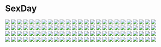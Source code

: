# SexDay
![](https://konachan.com/image/7d239083a70e6862fd0bcda50724936e/Konachan.com%20-%20230680%202girls%20anthropomorphism%20blush%20breasts%20brown_hair%20glasses%20green_eyes%20long_hair%20mutsu_%28kancolle%29%20nagato_%28kancolle%29%20red_eyes%20short_hair%20wukloo.jpg)
![](https://konachan.com/image/8a00a76d8e67fa862cf51998cb30397f/Konachan.com%20-%2098122%20breasts%20calendar%20imouto_paradise%20itou_life%20moonstone_cherry%20nanase_aya%20nanase_rio%20nipples%20open_shirt%20school_uniform%20thighhighs%20zoom_layer.jpg)
![](https://konachan.com/jpeg/13833c846e6f360d7ddaf88a0109f256/Konachan.com%20-%20205486%20animal_ears%20blush%20bunny_ears%20dress%20headphones%20kantoku%20kujikawa_rise%20mizuki_nana%20persona%20persona_4%20scan%20tail%20tamura_yukari%20thighhighs%20weapon.jpg)
![](https://konachan.com/image/0f0c6e53c0c7ee9524e79c8e80b1f787/Konachan.com%20-%20180339%20green_hair%20macross%20macross_frontier%20ranka_lee%20swimsuit.jpg)
![](https://konachan.com/image/7ea8f3a1ebf5b50c85c65cf3e9c0dcf9/Konachan.com%20-%2022169%20amazing_nurse_nanako.jpg)
![](https://konachan.com/image/107060cf15d8518e0f9ba61e342e90b6/Konachan.com%20-%2051527%20kannagi_crazy_shrine_maidens%20nagi.jpg)
![](https://konachan.com/jpeg/acb65acd2dfadfa6de67a8066e74f21b/Konachan.com%20-%20285449%20animal%20black_hair%20book%20butterfly%20cage%20cat%20drink%20earth%20flowers%20goback%20goth-loli%20green_eyes%20horns%20leaves%20long_hair%20mirror%20original%20planet%20scenic%20tail.jpg)
![](https://konachan.com/jpeg/b6f26bfcce89485b3a6c36110d60e232/Konachan.com%20-%20173020%20animal_ears%20beach%20blonde_hair%20foxgirl%20game_cg%20japanese_clothes%20karin_amagi%20lolita_fashion%20long_hair%20miko%20moonstone%20red_eyes%20sunset%20water%20yamakaze_ran.jpg)
![](https://konachan.com/image/e0f6c210fdf1af0c6a0fea4ce0789556/Konachan.com%20-%20280078%202girls%20blush%20braids%20building%20city%20dk_senie%20drink%20headphones%20long_hair%20navel%20original%20panties%20pantyhose%20phone%20ponytail%20skirt%20underwear%20upskirt.jpg)
![](https://konachan.com/jpeg/1dccda1fd40a64a7419aba2729421a93/Konachan.com%20-%20172235%20blood%20brown_eyes%20brown_hair%20glasses%20kuriyama_mirai%20kyoukai_no_kanata%20pantyhose%20riversei%20school_uniform%20short_hair%20skirt%20white.jpg)
![](https://konachan.com/jpeg/91bc9cb1d0282337b094c8c124fe43ba/Konachan.com%20-%20168095%20blush%20breasts%20censored%20cum%20forest%20game_cg%20kiss%20long_hair%20marmalade%20nipples%20panties%20penis%20pussy%20ribbons%20sex%20thighhighs%20tree%20underwear%20white_hair.jpg)
![](https://konachan.com/jpeg/eacb6161823dc3c7f84cba7b6eb2ea37/Konachan.com%20-%20272976%20ass%20bicolored_eyes%20blush%20dress%20elbow_gloves%20flowers%20garter_belt%20gloves%20iron_saga%20long_hair%20panties%20pink_hair%20thighhighs%20twintails%20underwear%20wings.jpg)
![](https://konachan.com/image/4fc4d94fac6b7f8b3d29a9d7cc948964/Konachan.com%20-%2039346%20koihime_musou%20tagme.jpg)
![](https://konachan.com/jpeg/27c14dd3963d61fc2dc2cb43bfa6377e/Konachan.com%20-%20178300%20anal%20ass%20bondage%20breasts%20censored%20dildo%20food%20fruit%20penis%20pubic_hair%20pussy%20sex%20shackles%20spread_legs%20taka_tony%20thighhighs.jpg)
![](https://konachan.com/jpeg/7274223096b78db24e88f543742bb9fe/Konachan.com%20-%2039025%20blue_hair%20red_eyes%20touka_gettan%20vector.jpg)
![](https://konachan.com/jpeg/7170afa49cfc613b244ad62f7d601a9a/Konachan.com%20-%2036600%20close%20louise_fran%C3%A7oise_le_blanc_de_la_valli%C3%A8re%20vector%20zero_no_tsukaima.jpg)
![](https://konachan.com/image/28e51dd38bce0d0c9e782cad2871b2f5/Konachan.com%20-%2055987%20doll%20rozen_maiden%20suigintou%20white.jpg)
![](https://konachan.com/image/e0e77c3e491b2964922c77360ee72ee1/Konachan.com%20-%20119795%20animal%20apple%20book%20food%20fruit%20koukou64%20natsume_mario%20natsume_masako%20oginome_momoka%20oginome_ringo%20penguin%20tabuki_keiju%20takakura_kanba%20tokikago_yuri.jpg)
![](https://konachan.com/image/d06306120e44c30c73f23d6eb4880741/Konachan.com%20-%20307222%20aliasing%20black_hair%20blush%20brown_eyes%20fang%20garter_belt%20long_hair%20male%20original%20pantyhose%20reido1177%20school_uniform%20skirt%20tie.jpg)
![](https://konachan.com/jpeg/0695d18fa2001e0ad7ef9adcb83d0b7d/Konachan.com%20-%20246448%20black_hair%20blush%20breast_hold%20jabami_yumeko%20kakegurui%20long_hair%20%27o%27ne%20red%20red_eyes%20school_uniform.jpg)
![](https://konachan.com/image/547164717a93472a1ec548866dd8d8fe/Konachan.com%20-%20301064%20blush%20brown_eyes%20candy%20chocolate%20clouds%20crying%20gray_hair%20necojishi%20night%20original%20short_hair%20sky%20stars%20tears%20valentine.jpg)
![](https://konachan.com/image/51428558b299742376897c5cbd055419/Konachan.com%20-%20278306%20aisuuwan%20aliasing%20ball%20bikini%20breasts%20clouds%20erect_nipples%20flowers%20girls_frontline%20group%20long_hair%20school_swimsuit%20sky%20sleeping%20swimsuit%20water.jpg)
![](https://konachan.com/image/a387f2307727dbfd0606e0217b6ba2a4/Konachan.com%20-%20154672%20gun%20original%20rias-coast%20weapon.jpg)
![](https://konachan.com/image/3034837b6afc455cf229d1a4f805872b/Konachan.com%20-%20238204%20alice_margatroid%20animal%20aqua_eyes%20bird%20blonde_hair%20blush%20building%20clouds%20hakurei_reimu%20headband%20kirisame_marisa%20kurou_%28crow%29%20short_hair%20sky%20touhou.jpg)
![](https://konachan.com/image/0e5e4707430a1e3a356f9a157a12c9d0/Konachan.com%20-%20156523%20black_hair%20bow_%28weapon%29%20cross_akiha%20dragon%20long_hair%20magic%20original%20pixiv_fantasia%20pointed_ears%20purple_eyes%20thighhighs%20weapon%20wings.jpg)
![](https://konachan.com/image/18513acfef35276552924ba9a9d576e2/Konachan.com%20-%2078195%20andou_mahoro%20gainax%20gunbuster%20neon_genesis_evangelion%20nono%20tengen_toppa_gurren_lagann.jpg)
![](https://konachan.com/image/a2f2f66a21582e7c90cd5b0c07de33e8/Konachan.com%20-%20170220%20boots%20dress%20gloves%20gun%20headband%20kneehighs%20long_hair%20monochrome%20short_hair%20sketch%20skirt%20spear%20sword%20thighhighs%20tomoe_mami%20twintails%20weapon%20zaxzero.jpg)
![](https://konachan.com/image/729613817e4482bf323927146797a829/Konachan.com%20-%20117608%20hatsune_miku%20shukasai%20vocaloid.jpg)
![](https://konachan.com/image/60d8a574a47120063fb2feb8ea96d890/Konachan.com%20-%20120084%20bicolored_eyes%20hasegawa_kobato%20hasegawa_kodaka%20jpeg_artifacts%20kashiwazaki_sena%20kusunoki_yukimura%20loli%20male%20mikazuki_yozora%20shiguma_rika%20takayama_maria.jpg)
![](https://konachan.com/image/50196467c0fbc6f0a39be31d15359da7/Konachan.com%20-%2015838%20feena_fam_earthlight%20yoake_mae_yori_ruri_iro_na.jpg)
![](https://konachan.com/image/e8480d3e98e70c47f531d4821e07aaca/Konachan.com%20-%20180311%20amamiya_hibiya%20flowers%20hakusai%20kagerou_project%20kano_shuuya%20kido_tsubomi%20kisaragi_momo%20kisaragi_shintaro%20kozakura_mary%20male%20rose%20seto_kousuke.jpg)
![](https://konachan.com/image/8a89f1646943125c914e0be27125fbb4/Konachan.com%20-%20122480%20achiki%20blood%20gasai_yuno%20mirai_nikki%20pink_hair%20red_eyes%20weapon%20white.jpg)
![](https://konachan.com/image/3b5eec0a9c63f28a7fa911fa8e0e831a/Konachan.com%20-%20139418%20akiyama_mio%20bikini%20food%20hirasawa_yui%20ice_cream%20k-on%21%20kotobuki_tsumugi%20nakano_azusa%20swimsuit%20tainaka_ritsu%20ueno_chiyoko%20water%20wink.jpg)
![](https://konachan.com/image/8caedc62bd231494e214368620d87d4f/Konachan.com%20-%2022652%20.hack__%20.hack__link%20.hack__sign%20tsukasa.jpg)
![](https://konachan.com/jpeg/f2b2549a846c694e897062ca5ea8552c/Konachan.com%20-%20290279%20all_male%20aqua_eyes%20blonde_hair%20blue_hair%20bow%20censored%20dark_skin%20hat%20long_hair%20male%20navel%20original%20penis%20ribbons%20signed%20trap%20uratari%20valentine.jpg)
![](https://konachan.com/image/90d0abdb558925ce41d6dae19a87d68d/Konachan.com%20-%20199938%20ara_haan%20butterfly%20choker%20elbow_gloves%20elsword%20gloves%20gradient%20long_hair%20orange%20signed%20srkh%20thighhighs%20wristwear%20yellow_eyes.jpg)
![](https://konachan.com/image/31998234e88d24b98d226beb27b580d6/Konachan.com%20-%2022564%20card_captor_sakura%20daidouji_tomoyo%20japanese_clothes%20kimono%20kinomoto_sakura.jpg)
![](https://konachan.com/image/c295eaf7916282554ed0496c94520f7d/Konachan.com%20-%20179319%20bed%20breasts%20frill%20game_cg%20kinmedai_pink%20long_hair%20miyamae_iroha%20nipples%20pink_eyes%20pink_hair%20see_through%20sei_shoujo_seido_ikusei_gakuen%20twintails.jpg)
![](https://konachan.com/image/58aace77942b0aecd346735f8d619066/Konachan.com%20-%2011453%20tagme.jpg)
![](https://konachan.com/jpeg/0a68f498d83b24eb6f46933664c26c11/Konachan.com%20-%20267875%20blue_hair%20close%20clouds%20dress%20hat%20nagae_iku%20red_eyes%20ribbons%20short_hair%20sky%20suna_%28s73d%29%20touhou.jpg)
![](https://konachan.com/image/4b3dacaaddc92aa496afbb52a4be1be4/Konachan.com%20-%20192002%20blue_eyes%20breasts%20butterfly%20cleavage%20flowers%20japanese_clothes%20kimono%20magician_%28artist%29%20nipples%20nipple_slip%20no_bra%20saigyouji_yuyuko%20short_hair%20touhou.jpg)
![](https://konachan.com/image/f640e92f3bb600d3e53fd97b1f5e3d26/Konachan.com%20-%2036188%20genderswap%20jpeg_artifacts%20kyonko%20school_swimsuit%20suzumiya_haruhi_no_yuutsu%20swimsuit.jpg)
![](https://konachan.com/jpeg/8ca6971f49135fbfecd3f961f0138803/Konachan.com%20-%20116435%202girls%20breasts%20chu_chu_idol%20chu_x_chu%20chu_x_chu_on_the_move%20cum%20game_cg%20nipples%20nude%20ozawa_akifumi%20pointed_ears%20ruuchu_astram%20unisonshift.jpg)
![](https://konachan.com/image/361e648c9cf8cc56b8692d1750555080/Konachan.com%20-%2035855%20tagme.jpg)
![](https://konachan.com/image/81431972569d42fb97a97916c3acae84/Konachan.com%20-%20289021%20hatsune_miku%20kvpk5428%20magical_mirai_%28vocaloid%29%20twintails%20vocaloid.jpg)
![](https://konachan.com/image/3d3185afdbb0f4623e86c28d670a3982/Konachan.com%20-%20286954%20all_male%20black_hair%20fate_grand_order%20fate_%28series%29%20fire%20gloves%20gun%20hat%20katana%20khanshin%20male%20navel%20nopan%20ponytail%20red_eyes%20sword%20weapon.jpg)
![](https://konachan.com/image/e65a73bffd6e252bb9a55e77b915c1c9/Konachan.com%20-%20101052%20bisco%20school_uniform%20tagme%20tears.jpg)
![](https://konachan.com/image/7988d6e69b240ac9d1e6cfb13fb471ff/Konachan.com%20-%20121351%20alma%20bicolored_eyes%20cube_%28artist%29%20dark_skin%20game_cg%20kimi_to_boku_to_eden_no_ringo%20tagme_%28character%29%20towel%20white_hair.jpg)
![](https://konachan.com/image/c1f4a1241c829d704eb7db549478ef81/Konachan.com%20-%20225716%20aqua_eyes%20aqua_hair%20beach%20blush%20breasts%20butterfly%20censored%20drink%20long_hair%20nipples%20nude%20pussy%20sunglasses%20twintails%20vocaloid%20water%20wristwear.jpg)
![](https://konachan.com/image/303faca941126ba5e5dda39e805ddfbe/Konachan.com%20-%20103884%20cecilia_alcott%20dark_skin%20fang_linyin%20huang_lingyin%20kanna_asuke%20laura_bodewig%20nipples%20nude%20pussy%20shinonono_houki%20tan_lines%20third-party_edit%20uncensored.jpg)
![](https://konachan.com/image/ddee688fb752bbaf987dc422afb27497/Konachan.com%20-%2078001%20angel_beats%21%20gun%20nakamura_yuri%20tachibana_kanade%20thighhighs%20weapon.jpg)
![](https://konachan.com/image/50b70444e4d23645d70e7758624ad63b/Konachan.com%20-%20188184%20armor%20grass%20magic%20male%20the_elder_scrolls%20weapon.jpg)
![](https://konachan.com/jpeg/72ff87bd1a8b901d7f684193fad07dcc/Konachan.com%20-%20279089%20animal_ears%20apron%20bell%20blush%20breasts%20collar%20food%20gloves%20gray%20headdress%20long_hair%20mashiro_aa%20naked_apron%20pink_hair%20ponytail%20tail%20tamamo_cat%20yellow_eyes.jpg)
![](https://konachan.com/jpeg/8e5d50bed24fbd1da54593886b1739ac/Konachan.com%20-%20170242%20anthropomorphism%20black_hair%20collar%20dawndusk%20elbow_gloves%20gloves%20headband%20kantai_collection%20long_hair%20nagato_%28kancolle%29%20navel%20red_eyes%20skirt.jpg)
![](https://konachan.com/image/48465cf074659eb2edff608575e0d9f2/Konachan.com%20-%2033233%20tagme.jpg)
![](https://konachan.com/jpeg/71a20298fc042447ad8c14d1a3a4d90a/Konachan.com%20-%20241617%20anthropomorphism%20aqua_eyes%20dress%20headband%20horns%20kanna_kamui%20long_hair%20purple_hair%20sketch%20tagme_%28artist%29%20tail%20third-party_edit%20twintails.jpg)
![](https://konachan.com/image/43494771b59a289481065547542d31fb/Konachan.com%20-%20188741%20final_fantasy%20final_fantasy_xiv%20lalafell%20nagu%20weapon.jpg)
![](https://konachan.com/jpeg/fcfdf8ce7f11822ffd12503a45520b01/Konachan.com%20-%20201645%20armor%20breasts%20charizard%20cleavage%20cosplay%20dav-19%20fire%20gradient%20green_eyes%20horns%20long_hair%20navel%20pokemon%20sword%20thighhighs%20watermark%20weapon%20wings.jpg)
![](https://konachan.com/image/8d7e6afa4b09ed63f13a895208670bb1/Konachan.com%20-%2096882%20brown_eyes%20brown_hair%20clouds%20original%20school_uniform%20short_hair%20sky%20toudori.jpg)
![](https://konachan.com/jpeg/9d682b70fc7ce01187ae6bb06fb19b9f/Konachan.com%20-%20148534%20blush%20bra%20breasts%20brown_hair%20censored%20fingering%20front_wing%20game_cg%20hoshizuki_sora%20nanaca_mai%20nipples%20panties%20penis%20pure_girl%20underwear.jpg)
![](https://konachan.com/image/1b7b6679df1ac61dc0156d3a23dfdf23/Konachan.com%20-%2077965%20hidamari_sketch%20hiro.jpg)
![](https://konachan.com/jpeg/e2d41915c80ffafe2b9ba57dae1d0b5e/Konachan.com%20-%20279105%20animal_ears%20brown_hair%20cape%20catgirl%20corset%20dress%20hoodie%20long_hair%20original%20panties%20pink_eyes%20sand-rain%20tail%20thighhighs%20underwear%20wristwear.jpg)
![](https://konachan.com/image/2cd3034a1767e13a6f8f964dde420ad2/Konachan.com%20-%20175060%20blue_hair%20japanese_clothes%20koha%20long_hair%20tatara_kogasa%20touhou%20umbrella%20yukata.jpg)
![](https://konachan.com/image/36ef7156ddd88476fb87bca8c96b7486/Konachan.com%20-%20177280%20bakemonogatari%20eeotoko%20monogatari_%28series%29%20oshino_ougi%20owarimonogatari%20pantyhose.jpg)
![](https://konachan.com/image/a66dc6931e0c4365d7ef9e0900e37d0c/Konachan.com%20-%20202780%20black_hair%20blue_eyes%20book%20boots%20braids%20breasts%20cleavage%20collar%20gloves%20gotaishu%20kneehighs%20navel%20original%20pointed_ears%20tail%20twintails%20wings.jpg)
![](https://konachan.com/image/4a2456f540514ce63000ac47ffe55ce2/Konachan.com%20-%2082853%20hatsune_miku%20twintails%20vocaloid.jpg)
![](https://konachan.com/image/4fd6070fcdf2902d12d14a6d293ae987/Konachan.com%20-%20151061%20mecha%20mobile_suit_gundam%20mobile_suit_gundam_unicorn%20unicorn_gundam_banshee.jpg)
![](https://konachan.com/image/7446729d9d5586575def7931b544d43f/Konachan.com%20-%2060635%202girls%20breasts%20cleavage%20hatsuse_katsumi%20katakoi_no_tsuki%20mitsuki_kaco%20panties%20tagme%20underwear%20yashima_kyoko.jpg)
![](https://konachan.com/image/d5a8c7e436cd4f0b89e15a28a6c5c6bc/Konachan.com%20-%20111899%20all_male%20animal%20blue_hair%20brown_eyes%20butterfly%20fish%20flowers%20hayama_eishi%20male%20original%20suit%20tie.jpg)
![](https://konachan.com/jpeg/a999959f0acab2d198603fb30d78b9f8/Konachan.com%20-%2050956%20tengen_toppa_gurren_lagann%20transparent%20vector%20yoko_littner.jpg)
![](https://konachan.com/jpeg/47568fddc8abe56574ad75be9362eb77/Konachan.com%20-%20285690%20animal%20barefoot%20bird%20braids%20dress%20flowers%20forest%20grass%20green_eyes%20green_hair%20leaves%20long_hair%20original%20rabbit%20rainbow%20rsef%20scenic%20tree%20water.jpg)
![](https://konachan.com/image/2f11cb2c330d62e8eb76c3e8dd890ee1/Konachan.com%20-%20145030%20alexmaster%20blush%20breasts%20navel%20nipples%20nude%20pussy%20short_hair%20uncensored%20white%20white_hair.jpg)
![](https://konachan.com/jpeg/5cb65bf67272bbd16b15b98ada6029dd/Konachan.com%20-%20109160%20aqua_hair%20barefoot%20bicolored_eyes%20blush%20dress%20petals%20suisai.%20tatara_kogasa%20touhou%20umbrella%20white.jpg)
![](https://konachan.com/image/8c701b315ccb95945b483adc58822862/Konachan.com%20-%20244363%20blue_hair%20blush%20bow%20food%20gradient%20group%20headband%20ice_cream%20kinfuji%20pink_eyes%20pink_hair%20ponytail%20popsicle%20red_eyes%20red_hair%20ribbons%20skirt%20twintails.jpg)
![](https://konachan.com/image/3edc149b5e2f90aa72b85eb6e69806bc/Konachan.com%20-%20102573%20ass%20blonde_hair%20boots%20corset%20gun%20kamiya_tomoe%20long_hair%20mahou_shoujo_madoka_magica%20panties%20thighhighs%20tomoe_mami%20underwear%20weapon%20yellow_eyes.jpg)
![](https://konachan.com/jpeg/cae13a6849110357a136ecec613e8ab4/Konachan.com%20-%20250335%20black_hair%20blue_eyes%20building%20city%20original%20pantyhose%20short_hair%20skirt%20tagme_%28artist%29.jpg)
![](https://konachan.com/image/1ff28d50aecb12d0977870f057de1528/Konachan.com%20-%20137216%20animal_ears%20catgirl%20kaenbyou_rin%20pointed_ears%20red_hair%20touhou%20yudepii.jpg)
![](https://konachan.com/image/457399282be308cbaeb4e6b0f9cce55b/Konachan.com%20-%2053415%20blush%20breasts%20brown_hair%20catgirl%20chen%20cleavage%20dress%20fang%20foxgirl%20gloves%20hat%20hug%20long_hair%20ribbons%20short_hair%20tail%20touhou%20tsuki_wani%20yakumo_ran.jpg)
![](https://konachan.com/image/18b5361a3fc6bf87c1f509387f11d0d3/Konachan.com%20-%20141353%20aqua_eyes%20aqua_hair%20exiled-artist%20hatsune_miku%20signed%20twintails%20vocaloid%20watermark%20white.jpg)
![](https://konachan.com/image/38900d45a78f048b0a71792d3b19fec4/Konachan.com%20-%2057589%20clarissa_satsuki_maezono%20honey_coming.jpg)
![](https://konachan.com/image/a6034ae9d7e120e6dee5a54572143018/Konachan.com%20-%20141088%20bikini%20black_hair%20blonde_hair%20blue_eyes%20brown_hair%20clouds%20fujii_yasuo%20miyamoto_konatsu%20okita_sawa%20sakai_wakana%20sky%20swimsuit%20tari_tari%20tree%20water.jpg)
![](https://konachan.com/image/c6bd5750e81d149960f09759f3e74215/Konachan.com%20-%20141041%20armor%20artoria_pendragon_%28all%29%20blonde_hair%20bow%20dress%20fate_%28series%29%20fate_stay_night%20fate_unlimited_codes%20ponytail%20saber%20saber_lily%20weapon.jpg)
![](https://konachan.com/image/bf63c7e384fd91f610f69060488984a2/Konachan.com%20-%20220004%20black_hair%20close%20headdress%20koutetsujou_no_kabaneri%20mumei_%28kabaneri%29%20orange_eyes%20ribbons%20short_hair%20watermark%20wlop.jpg)
![](https://konachan.com/jpeg/e77f1b6fc4c90ead95a73abf25eb1366/Konachan.com%20-%20177370%20blue_hair%20building%20game_cg%20hojo_tori%20kimi_to_boku_to_no_kishi_no_hibi%20long_hair%20male%20piriri%21%20purple_eyes%20scarf%20short_hair.jpg)
![](https://konachan.com/jpeg/f7ed9b74e5f0636c87883da87343ea2c/Konachan.com%20-%20231919%20bikini%20black_hair%20blush%20braids%20breasts%20game_cg%20kaniyashiku%20kuromine_mion%20long_hair%20navel%20peassoft%20red_eyes%20swimsuit.jpg)
![](https://konachan.com/jpeg/da31400429c72ef62c6dba4c6bb7388a/Konachan.com%20-%20247544%20aliasing%20clouds%20japanese_clothes%20katana%20long_hair%20moon%20orange_eyes%20original%20sky%20sword%20tagme_%28artist%29%20thighhighs%20weapon%20white_hair.jpg)
![](https://konachan.com/image/8e280dc43e70cc5b0e4ada961c7d959e/Konachan.com%20-%20270189%20aqua_eyes%20aqua_hair%20hatsune_miku%20lengchan_%28fu626878068%29%20long_hair%20sky%20twintails%20vocaloid%20water%20watermark.jpg)
![](https://konachan.com/jpeg/0f81a12a9b9108fca803c817f8fecc39/Konachan.com%20-%20295373%20ass%20bondage%20brown_eyes%20brown_hair%20fang%20loli%20mochiyuki%20original%20panties%20ponytail%20rope%20school_uniform%20underwear.jpg)
![](https://konachan.com/image/aeee77146a4731e2932a495d848dca94/Konachan.com%20-%20299392%20amiya_%28arknights%29%20animal_ears%20arknights%20black_hair%20bunny_ears%20green_eyes%20long_hair%20skirt%20yasato.jpg)
![](https://konachan.com/image/6cefba45bd418d261dd62162344ff34f/Konachan.com%20-%2074736%20arakawa_under_the_bridge%20ichinomiya_kou%20kyang692%20nino_%28arakawa_under_the_bridge%29.jpg)
![](https://konachan.com/jpeg/51a4af0cb537c13680905ac26c614ff6/Konachan.com%20-%2035073%20barefoot%20beach%20fukuzawa_yumi%20maria-sama_ga_miteru%20matsudaira_touko%20same%20sky%20swimsuit%20water.jpg)
![](https://konachan.com/jpeg/ce3045a56cd72066aa777ccd9322f445/Konachan.com%20-%20220477%20animal_ears%20brown_eyes%20brown_hair%20cameltoe%20clouds%20school_swimsuit%20school_uniform%20short_hair%20sky%20spread_legs%20strike_witches%20swimsuit%20tail%20thighhighs.jpg)
![](https://konachan.com/image/2e6667bdfdad86b5d0bef4a86034baf4/Konachan.com%20-%20279976%20aka--chi%20ass%20bed%20black_hair%20blush%20breasts%20glasses%20long_hair%20nipples%20no_bra%20nude%20original%20purple_eyes%20red_eyes%20shirt_lift%20short_hair%20signed%20wink%20yuri.jpg)
![](https://konachan.com/jpeg/e079430e7e7326859c55eb185f4aef8a/Konachan.com%20-%20286966%20breast_hold%20breasts%20comic_toranoana%20kikurage%20long_hair%20nipples%20nude%20onsen%20red_eyes%20red_hair%20third-party_edit%20wet%20white.jpg)
![](https://konachan.com/image/f1f09a9f377c5cdc28d9c8594a62d6c9/Konachan.com%20-%20101666%202girls%20hijiri_byakuren%20mousegirl%20nazrin%20touhou%20yoshioka_yoshiko.jpg)
![](https://konachan.com/image/1fe3bfb4b705c8085a00a2e9555dea52/Konachan.com%20-%2087776%20animal_ears%20breasts%20cleavage%20collar%20horns%20kneehighs%20red_eyes%20skirt%20white%20white_hair.jpg)
![](https://konachan.com/jpeg/e9ab036be4f3d59daeec11beda51631a/Konachan.com%20-%20304314%20blush%20brown_hair%20dress%20glasses%20gloves%20gun%20headband%20iritoa%20kikuri_yuki%20miko%20nora_moon%20purple_hair%20stairs%20torii%20waifu2x%20weapon%20wink%20yellow_eyes.jpg)
![](https://konachan.com/jpeg/dacc3690e9315ed6d9fb8434b65ec7b1/Konachan.com%20-%20282716%20c.c.r_%28ccrgaoooo%29%20cherry_blossoms%20clouds%20flowers%20guitar%20instrument%20kneehighs%20original%20petals%20scenic%20school_uniform%20sky%20tree%20vocaloid.jpg)
![](https://konachan.com/image/e4e6d7743373b378fe59c23ab31ccbbc/Konachan.com%20-%20270021%20blonde_hair%20bow%20close%20dacchi%20loli%20long_hair%20mononobe_alice%20nijisanji.jpg)
![](https://konachan.com/image/29bd7e2023ab52fb8f31c8cb80838a51/Konachan.com%20-%2017808%20cheerleader%20dreamsoft%20panties%20striped_panties%20thighhighs%20tsurugi_hagane%20underwear%20wink.jpg)
